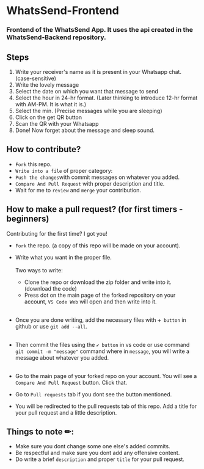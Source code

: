 # WhatsSend-Frontend
### Frontend of the WhatsSend App. It uses the api created in the WhatsSend-Backend repository.

## Steps
 1) Write your receiver's name as it is present in your Whatsapp chat. (case-sensitive)
 2) Write the lovely message
 3) Select the date on which you want that message to send
 4) Select the hour in 24-hr format. (Later thinking to introduce 12-hr format with AM-PM. It is what it is.)
 5) Select the min. (Precise messages while you are sleeping)
 6) Click on the get QR button
 7) Scan the QR with your Whatsapp
 8) Done! Now forget about the message and sleep sound.

 ## How to contribute?

- `Fork` this repo.
- `Write into a file` of proper category: <br/>
- `Push the changes`with commit messages on whatever you added.
- `Compare And Pull Request` with proper description and title.
-  Wait for me to `review` and `merge` your contribution.

## How to make a pull request? (for first timers - beginners)

Contributing for the first time? I got you!

- `Fork` the repo. (a copy of this repo will be made on your account).



- Write what you want in the proper file.<br/><br/>
    Two ways to write: <br/>
  - Clone the repo or download the zip folder and write into it. (download the code)
  - Press dot on the main page of the forked repository on your account, `VS Code Web` will open and then write into it.<br/><br/>
- Once you are done writing, add the necessary files with `➕ button` in github or use `git add --all`.<br/><br/>
- Then commit the files using the `✔ button` in vs code or use command `git commit -m "message"` command where in `message`, you will write a message about whatever you added.<br/><br/>



- Go to the main page of your forked repo on your account. You will see a `Compare And Pull Request` button. Click that.



- Go to `Pull requests` tab if you dont see the button mentioned.



- You will be redirected to the pull requests tab of this repo. Add a title for your pull request and a little description.

## Things to note ✏:

- Make sure you dont change some one else's added commits.
- Be respectful and make sure you dont add any offensive content.
- Do write a brief `description` and proper `title` for your pull request.
